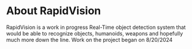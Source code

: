 # About RapidVision

RapidVision is a work in progress Real-Time object detection system that would be able to recognize objects, humanoids, weapons and hopefully much more down the line. Work on the project began on 8/20/2024
